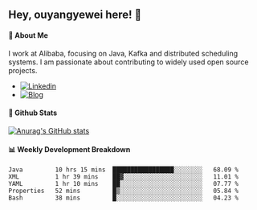 ## Hey, ouyangyewei here! :wave:

#### :rocket: About Me
I work at Alibaba, focusing on Java, Kafka and distributed scheduling systems. I am passionate about contributing to widely used open source projects.

- [![Linkedin](https://img.shields.io/badge/LinkedIn-ouyangyewei-blue)](https://www.linkedin.com/in/ouyangyewei/)
- [![Blog](https://img.shields.io/badge/Blog-yeweiouyang-orange)](https://blog.csdn.net/yeweiouyang)

#### :star2: Github Stats
[![Anurag's GitHub stats](https://github-readme-stats.vercel.app/api?username=ouyangyewei&show_icons=true&cache_seconds=3600&theme=tokyonight)](https://github.com/anuraghazra/github-readme-stats)

#### :bar_chart: Weekly Development Breakdown
<!--START_SECTION:waka-->
```text
Java         10 hrs 15 mins  █████████████████░░░░░░░░   68.09 % 
XML          1 hr 39 mins    ██▓░░░░░░░░░░░░░░░░░░░░░░   11.01 % 
YAML         1 hr 10 mins    ██░░░░░░░░░░░░░░░░░░░░░░░   07.77 % 
Properties   52 mins         █▒░░░░░░░░░░░░░░░░░░░░░░░   05.84 % 
Bash         38 mins         █░░░░░░░░░░░░░░░░░░░░░░░░   04.23 % 
```
<!--END_SECTION:waka-->
